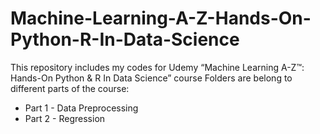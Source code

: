 # Machine-Learning-A-Z-Hands-On-Python-R-In-Data-Science
This repository includes my codes for Udemy “Machine Learning A-Z™: Hands-On Python &amp; R In Data Science” course
Folders are belong to different parts of the course:
* Part 1 - Data Preprocessing
* Part 2 - Regression
